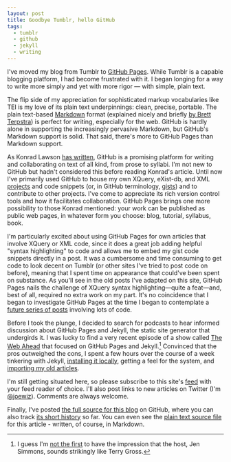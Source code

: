 ```yaml
---
layout: post
title: Goodbye Tumblr, hello GitHub
tags:
  - tumblr
  - github
  - jekyll
  - writing
---
```


I've moved my blog from Tumblr to [GitHub Pages](https://pages.github.com/).  While Tumblr is a capable blogging platform, I had become frustrated with it.  I began longing for a way to write more simply and yet with more rigor — with simple, plain text.  

The flip side of my appreciation for sophisticated markup vocabularies like TEI is my love of its plain text underpinnings: clean, precise, portable.  The plain text-based [Markdown](http://daringfireball.net/projects/markdown/syntax) format (explained nicely and briefly [by Brett Terpstra](http://brettterpstra.com/2011/08/31/why-markdown-a-two-minute-explanation/)) is perfect for writing, especially for the web.  GitHub is hardly alone in supporting the increasingly pervasive Markdown, but GitHub's Markdown support is solid.  That said, there's more to GitHub Pages than Markdown support.

As Konrad Lawson [has written](http://chronicle.com/blogs/profhacker/getting-started-with-a-github-repository/47393), GitHub is a promising platform for writing and collaborating on text of all kind, from prose to syllabi.  I'm not new to GitHub but hadn't considered this before reading Konrad's article.  Until now I've primarily used GitHub to house my own XQuery, eXist-db, and XML [projects](https://github.com/joewiz) and code snippets (or, in GitHub terminology, [gists](https://gist.github.com/joewiz)) and to contribute to other projects.  I've come to appreciate its rich version control tools and how it facilitates collaboration.  GitHub Pages brings one more possibility to those Konrad mentioned: your work can be published as public web pages, in whatever form you choose: blog, tutorial, syllabus, book.

I'm particularly excited about using GitHub Pages for own articles that involve XQuery or XML code, since it does a great job adding helpful "syntax highlighting" to code and allows me to embed my gist code snippets directly in a post.  It was a cumbersome and time consuming to get code to look decent on Tumblr (or other sites I've tried to post code on before), meaning that I spent time on appearance that could've been spent on substance.  As you'll see in the old posts I've adapted on this site, GitHub Pages nails the challenge of XQuery syntax highlighting—quite a feat—and, best of all, required no extra work on my part.  It's no coincidence that I began to investigate GitHub Pages at the time I began to contemplate a [future series of posts](https://twitter.com/joewiz/status/354857920355250176) involving lots of code.

Before I took the plunge, I decided to search for podcasts to hear informed discussion about GitHub Pages and Jekyll, the static site generator that undergirds it.  I was lucky to find a very recent episode of a show called [The Web Ahead](http://5by5.tv/webahead/54) that focused on GitHub Pages and Jekyll.[^1]  Convinced that the pros outweighed the cons, I spent a few hours over the course of a week tinkering with Jekyll, [installing it locally](https://jekyllrb.com/docs/installation/), getting a feel for the system, and [importing my old articles](https://jekyllrb.com/docs/migrations/).  

I'm still getting situated here, so please subscribe to this site's [feed](http://joewiz.org/atom.xml) with your feed reader of choice.  I'll also post links to new articles on Twitter (I'm [@joewiz](http://twitter.com/joewiz)).  Comments are always welcome.

Finally, I've posted [the full source for this blog](https://github.com/joewiz/joewiz.github.io) on GitHub, where you can also track [its short history](https://github.com/joewiz/joewiz.github.io/commits/master) so far.  You can even see the [plain text source file](https://raw.github.com/joewiz/joewiz.github.io/master/_posts/2013-07-23-goodbye-tumblr-hello-github.md) for this article - written, of course, in Markdown.

[^1]: I guess I'm [not the first](https://twitter.com/adamroxton/statuses/323776265628811264) to have the impression that the host, Jen Simmons, sounds strikingly like Terry Gross.